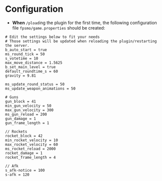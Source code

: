 # Configuration

+ **When** `/pload`ing the plugin for the first time, the following configuration file `fpsmo/game.properties` should be created:

```nofmt
# Edit the settings below to fit your needs
# Those settings will be updated when reloading the plugin/restarting the server.
b_auto_start = true
ms_round_tick = 50
s_votetime = 10
max_move_distance = 1.5625
b_set_main_level = true
default_roundtime_s = 60
gravity = 9.81

ms_update_round_status = 50
ms_update_weapon_animations = 50

# Guns
gun_block = 41
min_gun_velocity = 50
max_gun_velocity = 300
ms_gun_reload = 200
gun_damage = 1
gun_frame_length = 1

// Rockets
rocket_block = 42
min_rocket_velocity = 10
max_rocket_velocity = 60
ms_rocket_reload = 2000
rocket_damage = 1
rocket_frame_length = 4

// Afk
s_afk-notice = 100
s-afk = 120
```
